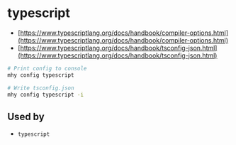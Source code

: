 # typescript

* [https://www.typescriptlang.org/docs/handbook/compiler-options.html](https://www.typescriptlang.org/docs/handbook/compiler-options.html)
* [https://www.typescriptlang.org/docs/handbook/tsconfig-json.html](https://www.typescriptlang.org/docs/handbook/tsconfig-json.html)

```bash
# Print config to console
mhy config typescript

# Write tsconfig.json
mhy config typescript -i
```

## Used by

* `typescript`

